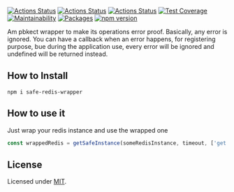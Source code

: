 [![Actions Status](https://github.com/Codibre/safe-redis-wrapper/workflows/build/badge.svg)](https://github.com/Codibre/safe-redis-wrapper/actions)
[![Actions Status](https://github.com/Codibre/safe-redis-wrapper/workflows/test/badge.svg)](https://github.com/Codibre/safe-redis-wrapper/actions)
[![Actions Status](https://github.com/Codibre/safe-redis-wrapper/workflows/lint/badge.svg)](https://github.com/Codibre/safe-redis-wrapper/actions)
[![Test Coverage](https://api.codeclimate.com/v1/badges/3b88781ef0ec77d6fae0/test_coverage)](https://codeclimate.com/github/Codibre/safe-redis-wrapper/test_coverage)
[![Maintainability](https://api.codeclimate.com/v1/badges/3b88781ef0ec77d6fae0/maintainability)](https://codeclimate.com/github/Codibre/safe-redis-wrapper/maintainability)
[![Packages](https://david-dm.org/Codibre/safe-redis-wrapper.svg)](https://david-dm.org/Codibre/safe-redis-wrapper)
[![npm version](https://badge.fury.io/js/safe-redis-wrapper.svg)](https://badge.fury.io/js/safe-redis-wrapper)

Am pbkect wrapper to make its operations error proof. Basically, any error is ignored. You can have a callback when an error happens, for registering purpose,
bue during the application use, every error will be ignored and undefined will be returned instead.

## How to Install

```
npm i safe-redis-wrapper
```

## How to use it

Just wrap your redis instance and use the wrapped one

```ts
const wrappedRedis = getSafeInstance(someRedisInstance, timeout, ['get', 'getBuffer'], myErrorCallback)
```

## License

Licensed under [MIT](https://en.wikipedia.org/wiki/MIT_License).
